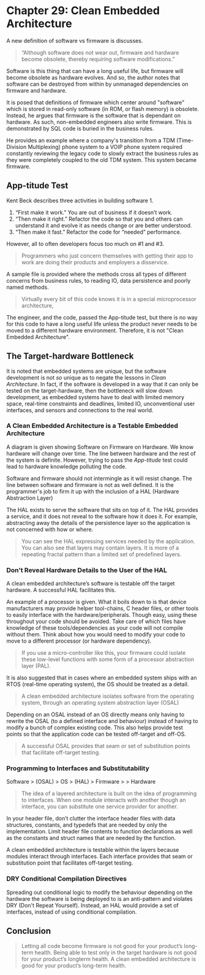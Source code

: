 # Chapter 29: Clean Embedded Architecture

A new definition of software vs firmware is discusses.

> “Although software does not wear out, firmware and hardware become obsolete, thereby requiring software modifications.”

Software is this thing that can have a long useful life, but firmware will become obsolete as hardware evolves. And so, the author notes that software can be destroyed from within by unmanaged dependencies on firmware and hardware.

It is posed that definitions of firmware which center around "software" which is stored in read-only software (in ROM, or flash memory) is obsolete. Instead, he argues that firmware is the software that is dependant on hardware. As such, non-embedded engineers also write firmware. This is demonstrated by SQL code is buried in the business rules.

He provides an example where a company's transition from a TDM (Time-Division Multiplexing) phone system to a VOIP phone system required constantly reviewing the legacy code to slowly extract the business rules as they were completely coupled to the old TDM system. This system became firmware.

## App-titude Test

Kent Beck describes three activities in building software 1.

1. “First make it work.” You are out of business if it doesn’t work.
2. “Then make it right.” Refactor the code so that you and others can understand it and evolve it as needs change or are better understood.
3. “Then make it fast.” Refactor the code for “needed” performance.

However, all to often developers focus too much on #1 and #3.

> Programmers who just concern themselves with getting their app to work are doing their products and employers a disservice.

A sample file is provided where the methods cross all types of different concerns from business rules, to reading IO, data persistence and poorly named methods.

> Virtually every bit of this code knows it is in a special microprocessor architecture,

The engineer, and the code, passed the App-titude test, but there is no way for this code to have a long useful life unless the product never needs to be moved to a different hardware environment. Therefore, it is not "Clean Embedded Architecture".

## The Target-hardware Bottleneck

It is noted that embedded systems are unique, but the software development is not _so_ unique as to negate the lessons in _Clean Architecture_. In fact, if the software is developed in a way that it can only be tested on the target-hardware, then the bottleneck will slow down development, as embedded systems have to deal with limited memory space, real-time constraints and deadlines, limited IO, unconventional user interfaces, and sensors and connections to the real world.

### A Clean Embedded Architecture is a Testable Embedded Architecture

A diagram is given showing Software on Firmware on Hardware. We know hardware will change over time. The line between hardware and the rest of the system is definite. However, trying to pass the _App-titude_ test could lead to hardware knowledge polluting the code.

Software and firmware should not intermingle as it will resist change. The line between software and firmware is not as well defined. It is the programmer's job to firm it up with the inclusion of a HAL (Hardware Abstraction Layer)

The HAL exists to serve the software that sits on top of it. The HAL provides a service, and it does not reveal to the software how it does it. For example, abstracting away the details of the persistence layer so the application is not concerned with how or where.

> You can see the HAL expressing services needed by the application. You can also see that layers may contain layers. It is more of a repeating fractal pattern than a limited set of predefined layers.

### Don't Reveal Hardware Details to the User of the HAL

A clean embedded architecture’s software is testable off the target hardware. A successful HAL facilitates this.

An example of a processor is given. What it boils down to is that device manufacturers may provide helper tool-chains, C header files, or other tools to easily interface with the hardware/peripherals. Though easy, using these throughout your code should be avoided. Take care of which files have knowledge of these tools/dependencies as your code will not compile without them. Think about how you would need to modify your code to move to a different processor (or hardware dependency).

> If you use a micro-controller like this, your firmware could isolate these low-level functions with some form of a processor abstraction layer (PAL).

It is also suggested that in cases where an embedded system ships with an RTOS (real-time operating system), the OS should be treated as a detail.

> A clean embedded architecture isolates software from the operating system, through an operating system abstraction layer (OSAL)

Depending on an OSAL instead of an OS directly means only having to rewrite the OSAL (to a defined interface and behaviour) instead of having to modify a bunch of complex existing code. This also helps provide test points so that the application code can be tested off-target and off-OS.

> A successful OSAL provides that seam or set of substitution points that facilitate off-target testing.

### Programming to Interfaces and Substitutability

Software > (OSAL) > OS > (HAL) > Firmware > > Hardware

> The idea of a layered architecture is built on the idea of programming to interfaces. When one module interacts with another though an interface, you can substitute one service provider for another.

In your header file, don’t clutter the interface header files with data structures, constants, and typedefs that are needed by only the implementation. Limit header file contents to function declarations as well as the constants and struct names that are needed by the function.

A clean embedded architecture is testable within the layers because modules interact through interfaces. Each interface provides that seam or substitution point that facilitates off-target testing.

### DRY Conditional Compilation Directives

Spreading out conditional logic to modify the behaviour depending on the hardware the software is being deployed to is an anti-pattern and violates DRY (Don't Repeat Yourself). Instead, an HAL would provide a set of interfaces, instead of using conditional compilation.

## Conclusion

> Letting all code become firmware is not good for your product’s long-term health. Being able to test only in the target hardware is not good for your product’s longterm health. A clean embedded architecture is good for your product’s long-term health.
